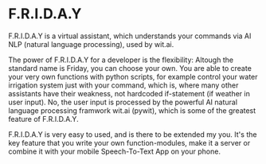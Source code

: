 # F.R.I.D.A.Y
F.R.I.D.A.Y is a virtual assistant, which understands your commands via AI NLP (natural language processing), used by wit.ai.

The power of F.R.I.D.A.Y for a developer is the flexibility: Altough the standard name is Friday, you can choose your own. You are able to create your very own functions with python scripts, for example control your water irrigation system just with your command, which is, where many other assistants have their weakness, not hardcoded if-statement (if weather in user input). No, the user input is processed by the powerful AI natural language processing framwork wit.ai (pywit), which is some of the greatest feature of F.R.I.D.A.Y.

F.R.I.D.A.Y is very easy to used, and is there to be extended my you. It's the key feature that you write your own function-modules, make it a server or combine it with your mobile Speech-To-Text App on your phone.
